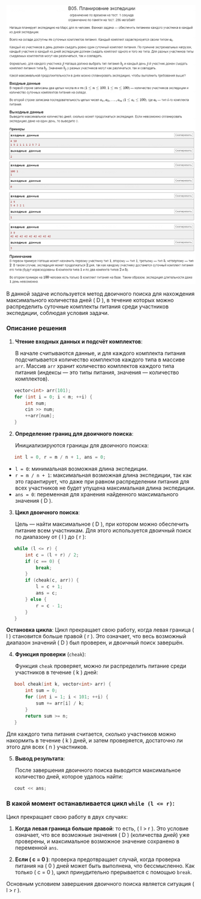 ![alt text](image.png)

В данной задаче используется метод двоичного поиска для нахождения максимального количества дней \( D \), в течение которых можно распределить суточные комплекты питания среди участников экспедиции, соблюдая условия задачи.

### Описание решения

1. **Чтение входных данных и подсчёт комплектов**: 
   
   В начале считываются данные, и для каждого комплекта питания подсчитывается количество комплектов каждого типа в массиве `arr`. Массив `arr` хранит количество комплектов каждого типа питания (индексы — это типы питания, значения — количество комплектов).
```cpp
   vector<int> arr(101);
   for (int i = 0; i < m; ++i) {
       int num;
       cin >> num;
       ++arr[num];
   }
```
2. **Определение границ для двоичного поиска**:
   
   Инициализируются границы для двоичного поиска:
```cpp
   int l = 0, r = m / n + 1, ans = 0;
```
   - `l = 0`: минимальная возможная длина экспедиции.
   - `r = m / n + 1`: максимальная возможная длина экспедиции, так как это гарантирует, что даже при равном распределении питания для всех участников не будет упущена максимальная длина экспедиции.
   - `ans = 0`: переменная для хранения найденного максимального значения \( D \).

3. **Цикл двоичного поиска**:
   
   Цель — найти максимальное \( D \), при котором можно обеспечить питание всем участникам. Для этого используется двоичный поиск по диапазону от \( l \) до \( r \):
```cpp
   while (l <= r) {
       int c = (l + r) / 2;
       if (c == 0) {
           break;
       }
       if (cheak(c, arr)) {
           l = c + 1;
           ans = c;
       } else {
           r = c - 1;
       }
   }
```
   **Остановка цикла**: Цикл прекращает свою работу, когда левая граница \( l \) становится больше правой \( r \). Это означает, что весь возможный диапазон значений \( D \) был проверен, и двоичный поиск завершён.

4. **Функция проверки** (`cheak`):
   
   Функция `cheak` проверяет, можно ли распределить питание среди участников в течение \( k \) дней:
```cpp
   bool cheak(int k, vector<int> arr) {
       int sum = 0;
       for (int i = 1; i < 101; ++i) {
           sum += arr[i] / k;
       }
       return sum >= n;
   }
```
   Для каждого типа питания считается, сколько участников можно накормить в течение \( k \) дней, и затем проверяется, достаточно ли этого для всех \( n \) участников.

5. **Вывод результата**:
   
   После завершения двоичного поиска выводится максимальное количество дней, которое удалось найти:
```cpp
   cout << ans;
```
### В какой момент останавливается цикл `while (l <= r)`:

Цикл прекращает свою работу в двух случаях:

1. **Когда левая граница больше правой**: то есть, \( l > r \). Это условие означает, что все возможные значения \( D \) (количества дней) уже проверены, и максимальное возможное значение сохранено в переменной `ans`.
   
2. **Если \( c = 0 \)**: проверка предотвращает случай, когда проверка питания на \( 0 \) дней может быть выполнена, что бессмысленно. Как только \( c = 0 \), цикл принудительно прерывается с помощью `break`.

Основным условием завершения двоичного поиска является ситуация \( l > r \).